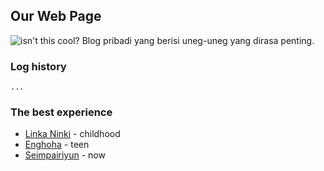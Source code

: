 ## Our Web Page

<img src="https://seimpairiyun.github.io/img/logo2a.png" alt="isn't this cool?">
Blog pribadi yang berisi uneg-uneg yang dirasa penting.


### Log history

```
...
```

### The best experience

* [Linka Ninki](https://linkaninki.github.io) - childhood 
* [Enghoha](https://enghoha.github.io) - teen
* [Seimpairiyun](https://seimpairiyun.github.io) - now